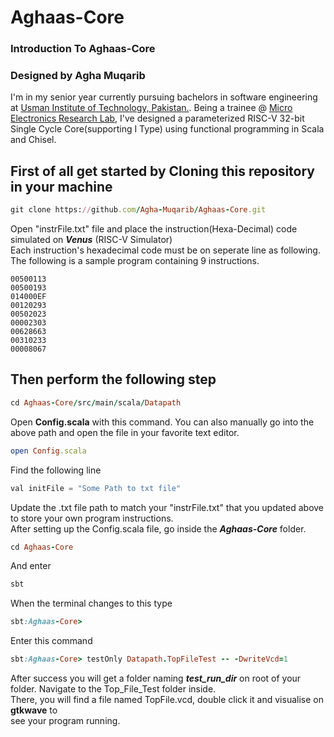 # Aghaas-Core

### Introduction To Aghaas-Core

### Designed by Agha Muqarib
I'm in my senior year currently pursuing bachelors in software engineering at [Usman Institute of Technology, Pakistan.](https://www.uit.edu/). Being a trainee @ [Micro Electronics Research Lab](https://github.com/merledu), I've designed a parameterized RISC-V 32-bit Single Cycle Core(supporting I Type) using functional programming in Scala and Chisel.

## First of all get started by Cloning this repository in your machine
```ruby
git clone https://github.com/Agha-Muqarib/Aghaas-Core.git
```

Open  "instrFile.txt" file and place the instruction(Hexa-Decimal) code simulated on ***Venus*** (RISC-V Simulator)\
Each instruction's hexadecimal code must be on seperate line as following. The following is a sample program containing 9 instructions.
```
00500113
00500193
014000EF
00120293
00502023
00002303
00628663
00310233
00008067
```
## Then perform the following step
```ruby
cd Aghaas-Core/src/main/scala/Datapath
```
Open **Config.scala** with this command. You can also manually go into the above path and open the file in your favorite text editor.
```ruby
open Config.scala
```
Find the following line
``` python
val initFile = "Some Path to txt file"
```
Update the .txt file path to match your "instrFile.txt" that you updated above to store your own program instructions.\
After setting up the Config.scala file, go inside the ***Aghaas-Core*** folder.
```ruby
cd Aghaas-Core
```
And enter
```ruby
sbt
```
When the terminal changes to this type
```ruby
sbt:Aghaas-Core>
```
Enter this command
```ruby
sbt:Aghaas-Core> testOnly Datapath.TopFileTest -- -DwriteVcd=1
```
After success you will get a folder naming ***test_run_dir*** on root of your folder. Navigate to the Top_File_Test folder inside.\
There, you will find a file named TopFile.vcd, double click it and visualise on **gtkwave** to\
see your program running.


